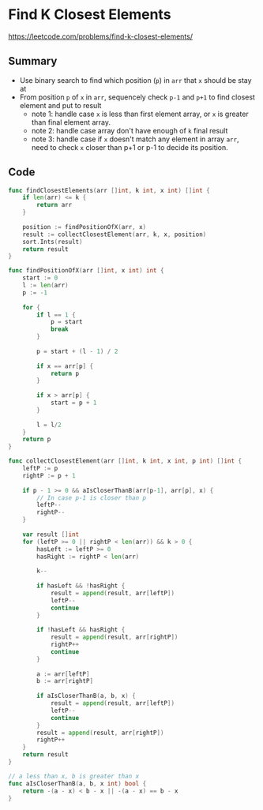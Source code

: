 # Find K Closest Elements

https://leetcode.com/problems/find-k-closest-elements/

## Summary

 - Use binary search to find which position (`p`) in `arr` that `x` should be stay at
 - From position `p` of `x` in `arr`, sequencely check  `p-1` and `p+1` to find closest element and put to result
	 - note 1: handle case `x` is less than first element array, or `x` is greater than final element array.
	 - note 2: handle case array don't have enough of `k` final result
	 - note 3: handle case if `x` doesn't match any element in array `arr`, need to check `x` closer than p+1 or p-1 to decide its position.


## Code

```go
func findClosestElements(arr []int, k int, x int) []int {
    if len(arr) <= k {
        return arr
    }
    
    position := findPositionOfX(arr, x)
    result := collectClosestElement(arr, k, x, position)
    sort.Ints(result)
    return result
}

func findPositionOfX(arr []int, x int) int {
    start := 0
    l := len(arr)
    p := -1
    
    for {
        if l == 1 {
            p = start
            break
        }
        
        p = start + (l - 1) / 2
        
        if x == arr[p] {
            return p
        }
        
        if x > arr[p] {
            start = p + 1
        }
             
        l = l/2
    }
    return p
}

func collectClosestElement(arr []int, k int, x int, p int) []int {
    leftP := p
    rightP := p + 1
    
    if p - 1 >= 0 && aIsCloserThanB(arr[p-1], arr[p], x) {
        // In case p-1 is closer than p
        leftP--
        rightP--
    }
    
    var result []int
    for (leftP >= 0 || rightP < len(arr)) && k > 0 {
        hasLeft := leftP >= 0
        hasRight := rightP < len(arr)
        
        k--
        
        if hasLeft && !hasRight {
            result = append(result, arr[leftP])
            leftP--
            continue
        }
        
        if !hasLeft && hasRight {
            result = append(result, arr[rightP])
            rightP++
            continue
        }
        
        a := arr[leftP]
        b := arr[rightP]
        
        if aIsCloserThanB(a, b, x) {
            result = append(result, arr[leftP])
            leftP--
            continue
        }
        result = append(result, arr[rightP])
        rightP++
    }
    return result
}

// a less than x, b is greater than x
func aIsCloserThanB(a, b, x int) bool {
    return -(a - x) < b - x || -(a - x) == b - x
}
```
